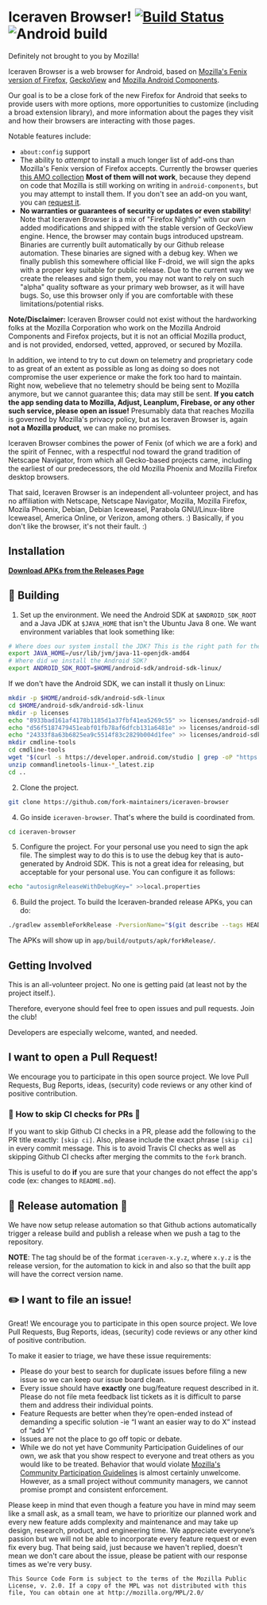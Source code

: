 # Iceraven Browser! [![Build Status](https://travis-ci.org/fork-maintainers/iceraven-browser.svg?branch=fork)](https://travis-ci.org/fork-maintainers/iceraven-browser) ![Android build](https://github.com/fork-maintainers/iceraven-browser/workflows/Android%20build/badge.svg)

Definitely not brought to you by Mozilla!

Iceraven Browser is a web browser for Android, based on [Mozilla's Fenix version of Firefox](https://github.com/mozilla-mobile/fenix/), [GeckoView](https://mozilla.github.io/geckoview/) and [Mozilla Android Components](https://mozac.org/).

Our goal is to be a close fork of the new Firefox for Android that seeks to provide users with more options, more opportunities to customize (including a broad extension library), and more information about the pages they visit and how their browsers are interacting with those pages.

Notable features include:
  * `about:config` support
  * The ability to *attempt* to install a much longer list of add-ons than Mozilla's Fenix version of Firefox accepts. Currently the browser queries [this AMO collection](https://addons.mozilla.org/en-US/firefox/collections/16201230/What-I-want-on-Fenix/) **Most of them will not work**, because they depend on code that Mozilla is still working on writing in `android-components`, but you may attempt to install them. If you don't see an add-on you want, you can [request it](https://github.com/fork-maintainers/iceraven-browser/issues/new).
  * **No warranties or guarantees of security or updates or even stability**! Note that Iceraven Browser is a mix of "Firefox Nightly" with our own added modifications and shipped with the stable version of GeckoView engine. Hence, the browser may contain bugs introduced upstream. Binaries are currently built automatically by our Github release automation. These binaries are signed with a debug key. When we finally publish this somewhere official like F-droid, we will sign the apks with a proper key suitable for public release. Due to the current way we create the releases and sign them, you may not want to rely on such "alpha" quality software as your primary web browser, as it will have bugs. So, use this browser only if you are comfortable with these limitations/potential risks.

**Note/Disclaimer:** Iceraven Browser could not exist without the hardworking folks at the Mozilla Corporation who work on the Mozilla Android Components and Firefox projects, but it is not an official Mozilla product, and is not provided, endorsed, vetted, approved, or secured by Mozilla.

In addition, we intend to try to cut down on telemetry and proprietary code to as great of an extent as possible as long as doing so does not compromise the user experience or make the fork too hard to maintain. Right now, webelieve that no telemetry should be being sent to Mozilla anymore, but we cannot guarantee this; data may still be sent. **If you catch the app sending data to Mozilla, Adjust, Leanplum, Firebase, or any other such service, please open an issue!** Presumably data that reaches Mozilla is governed by Mozilla's privacy policy, but as Iceraven Browser is, again **not a Mozilla product**, we can make no promises.

Iceraven Browser combines the power of Fenix (of which we are a fork) and the spirit of Fennec, with a respectful nod toward the grand tradition of Netscape Navigator, from which all Gecko-based projects came, including the earliest of our predecessors, the old Mozilla Phoenix and Mozilla Firefox desktop browsers.

That said, Iceraven Browser is an independent all-volunteer project, and has no affiliation with Netscape, Netscape Navigator, Mozilla, Mozilla Firefox, Mozila Phoenix, Debian, Debian Iceweasel, Parabola GNU/Linux-libre Iceweasel, America Online, or Verizon, among others. :)  Basically, if you don't like the browser, it's not their fault. :)

## Installation

[**Download APKs from the Releases Page**](https://github.com/fork-maintainers/iceraven-browser/releases)

## 🔨 Building

1. Set up the environment. We need the Android SDK at `$ANDROID_SDK_ROOT` and a Java JDK at `$JAVA_HOME` that isn't the Ubuntu Java 8 one. We want environment variables that look something like:

```sh
# Where does our system install the JDK? This is the right path for the Ubuntu Java 11 JDK, if it is installed.
export JAVA_HOME=/usr/lib/jvm/java-11-openjdk-amd64
# Where did we install the Android SDK?
export ANDROID_SDK_ROOT=$HOME/android-sdk/android-sdk-linux/
```

If we don't have the Android SDK, we can install it thusly on Linux:

```sh
mkdir -p $HOME/android-sdk/android-sdk-linux
cd $HOME/android-sdk/android-sdk-linux
mkdir -p licenses
echo "8933bad161af4178b1185d1a37fbf41ea5269c55" >> licenses/android-sdk-license
echo "d56f5187479451eabf01fb78af6dfcb131a6481e" >> licenses/android-sdk-license
echo "24333f8a63b6825ea9c5514f83c2829b004d1fee" >> licenses/android-sdk-license
mkdir cmdline-tools
cd cmdline-tools
wget "$(curl -s https://developer.android.com/studio | grep -oP "https://dl.google.com/android/repository/commandlinetools-linux-[0-9]+_latest.zip")"
unzip commandlinetools-linux-*_latest.zip
cd ..
```

2. Clone the project.

```sh
git clone https://github.com/fork-maintainers/iceraven-browser
```

4. Go inside `iceraven-browser`. That's where the build is coordinated from.

```sh
cd iceraven-browser
```

5. Configure the project. For your personal use you need to sign the apk file. The simplest way to do this is to use the debug key that is auto-generated by Android SDK. This is not a great idea for releasing, but acceptable for your personal use. You can configure it as follows:

```sh
echo "autosignReleaseWithDebugKey=" >>local.properties
```

6. Build the project. To build the Iceraven-branded release APKs, you can do:

```sh
./gradlew assembleForkRelease -PversionName="$(git describe --tags HEAD)"
```

The APKs will show up in `app/build/outputs/apk/forkRelease/`.

## Getting Involved

This is an all-volunteer project. No one is getting paid (at least not by the project itself.).

Therefore, everyone should feel free to open issues and pull requests.  Join the club!

Developers are especially welcome, wanted, and needed.

## I want to open a Pull Request!

We encourage you to participate in this open source project. We love Pull Requests, Bug Reports, ideas, (security) code reviews or any other kind of positive contribution.

### 🙅 How to skip CI checks for PRs 🙅

If you want to skip Github CI checks in a PR, please add the following to the PR title exactly: `[skip ci]`.
Also, please include the exact phrase `[skip ci]` in every commit message. This is to avoid Travis CI checks as well as skipping Github CI checks after merging the commits to the `fork` branch.

This is useful to do **if** you are sure that your changes do not effect the app's code (ex: changes to `README.md`).

## 🚀 Release automation 🚀

We have now setup release automation so that Github actions automatically trigger a release build and publish a release when we push a tag to the repository.

**NOTE**: The tag should be of the format `iceraven-x.y.z`, where `x.y.z` is the release version, for the automation to kick in and also so that the built app will have the correct version name.

## ✏️  I want to file an issue!

Great! We encourage you to participate in this open source project. We love Pull Requests, Bug Reports, ideas, (security) code reviews or any other kind of positive contribution.

To make it easier to triage, we have these issue requirements:

* Please do your best to search for duplicate issues before filing a new issue so we can keep our issue board clean.
* Every issue should have **exactly** one bug/feature request described in it. Please do not file meta feedback list tickets as it is difficult to parse them and address their individual points.
* Feature Requests are better when they’re open-ended instead of demanding a specific solution -ie  “I want an easier way to do X” instead of “add Y”
* Issues are not the place to go off topic or debate.
* While we do not yet have Community Participation Guidelines of our own, we ask that you show respect to everyone and treat others as you would like to be treated. Behavior that would violate [Mozilla's Community Participation Guidelines](https://www.mozilla.org/en-US/about/governance/policies/participation/) is almost certainly unwelcome. However, as a small project without community managers, we cannot promise prompt and consistent enforcement.

Please keep in mind that even though a feature you have in mind may seem like a small ask, as a small team, we have to prioritize our planned work and every new feature adds complexity and maintenance and may take up design, research, product, and engineering time. We appreciate everyone’s passion but we will not be able to incorporate every feature request or even fix every bug. That being said, just because we haven't replied, doesn't mean we don't care about the issue, please be patient with our response times as we're very busy.


    This Source Code Form is subject to the terms of the Mozilla Public
    License, v. 2.0. If a copy of the MPL was not distributed with this
    file, You can obtain one at http://mozilla.org/MPL/2.0/
